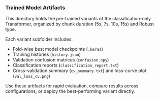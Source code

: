 ### Trained Model Artifacts

This directory holds the pre-trained variants of the classification-only Transformer, organized by chunk duration (5s, 7s, 10s, 15s) and Robust type.  

Each variant subfolder includes:  
- Fold-wise best model checkpoints (`.keras`)  
- Training histories (`history.json`)  
- Validation confusion matrices (`confusion.npy`)  
- Classification reports (`classification_report.txt`)  
- Cross-validation summary (`cv_summary.txt`) and loss-curve plot (`val_loss_cv.png`)  

Use these artifacts for rapid evaluation, compare results across configurations, or deploy the best-performing variant directly.
